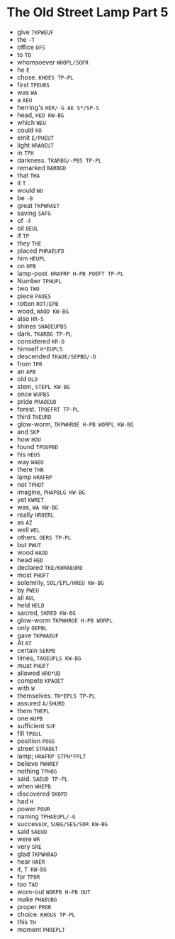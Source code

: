 # The Old Street Lamp Part 5

* give `TKPWEUF`
* the `-T`
* office `OFS`
* to `TO`
* whomsoever `WHOPL/SOFR`
* he `E`
* chose. `KHOES TP-PL`
* first `TPEURS`
* was `WA`
* a `AEU`
* herring's `HER/-G AE S*/SP-S`
* head, `HED KW-BG`
* which `WEU`
* could `KO`
* emit `E/PHEUT`
* light `HRAOEUT`
* in `TPH`
* darkness. `TKARBG/-PBS TP-PL`
* remarked `RARBGD`
* that `THA`
* it `T`
* would `WO`
* be `-B`
* great `TKPWRAET`
* saving `SAFG`
* of `-F`
* oil `OEUL`
* if `TP`
* they `THE`
* placed `PHRAEUFD`
* him `HEUPL`
* on `OPB`
* lamp-post. `HRAFRP H-PB POEFT TP-PL`
* Number `TPHUPL`
* two `TWO`
* piece `PAOES`
* rotten `ROT/EPB`
* wood, `WAOD KW-BG`
* also `HR-S`
* shines `SHAOEUPBS`
* dark. `TKARBG TP-PL`
* considered `KR-D`
* himself `H*EUPLS`
* descended `TKAOE/SEPBD/-D`
* from `TPR`
* an `APB`
* old `OLD`
* stem, `STEPL KW-BG`
* once `WUPBS`
* pride `PRAOEUD`
* forest. `TPOEFRT TP-PL`
* third `THEURD`
* glow-worm, `TKPWHROE H-PB WORPL KW-BG`
* and `SKP`
* how `HOU`
* found `TPOUPBD`
* his `HEUS`
* way `WAEU`
* there `THR`
* lamp `HRAFRP`
* not `TPHOT`
* imagine, `PHAPBLG KW-BG`
* yet `KWRET`
* was, `WA KW-BG`
* really `HROERL`
* as `AZ`
* well `WEL`
* others. `OERS TP-PL`
* but `PWUT`
* wood `WAOD`
* head `HED`
* declared `TKE/KHRAEURD`
* most `PHOFT`
* solemnly, `SOL/EPL/HREU KW-BG`
* by `PWEU`
* all `AUL`
* held `HELD`
* sacred, `SKRED KW-BG`
* glow-worm `TKPWHROE H-PB WORPL`
* only `OEPBL`
* gave `TKPWAEUF`
* At `AT`
* certain `SERPB`
* times, `TAOEUPLS KW-BG`
* must `PHUFT`
* allowed `HRO*UD`
* compete `KPAOET`
* with `W`
* themselves. `TH*EPLS TP-PL`
* assured `A/SHURD`
* them `THEPL`
* one `WUPB`
* sufficient `SUF`
* fill `TPEUL`
* position `POGS`
* street `STRAOET`
* lamp; `HRAFRP STPH*FPLT`
* believe `PWHREF`
* nothing `TPHOG`
* said. `SAEUD TP-PL`
* when `WHEPB`
* discovered `SKOFD`
* had `H`
* power `POUR`
* naming `TPHAEUPL/-G`
* successor, `SUBG/SES/SOR KW-BG`
* said `SAEUD`
* were `WR`
* very `SRE`
* glad `TKPWHRAD`
* hear `HAER`
* it, `T KW-BG`
* for `TPOR`
* too `TAO`
* worn-out `WORPB H-PB OUT`
* make `PHAEUBG`
* proper `PROR`
* choice. `KHOUS TP-PL`
* this `TH`
* moment `PHOEPLT`
